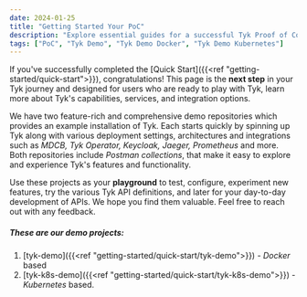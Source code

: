 ```yaml
---
date: 2024-01-25
title: "Getting Started Your PoC"
description: "Explore essential guides for a successful Tyk Proof of Concept (PoC) on this landing page."
tags: ["PoC", "Tyk Demo", "Tyk Demo Docker", "Tyk Demo Kubernetes"]
---
```


If you've successfully completed the [Quick Start]({{<ref "getting-started/quick-start">}}), congratulations! This page is the **next step** in your Tyk journey and designed for users who are ready to play with Tyk, learn more about Tyk's capabilities, services, and integration options.


We have two feature-rich and comprehensive demo repositories which provides an example installation of Tyk.
Each starts quickly by spinning up Tyk along with various deployment settings, architectures and integrations such as *MDCB, Tyk Operator, Keycloak, Jaeger, Prometheus* and more.
Both repositories include *Postman collections*, that make it easy to explore and experience Tyk's features and functionality.

Use these projects as your **playground** to test, configure, experiment new features, try the various Tyk API definitions, and later for your day-to-day development of APIs. We hope you find them valuable. Feel free to reach out with any feedback.

##### These are our demo projects:

1. [tyk-demo]({{<ref "getting-started/quick-start/tyk-demo">}}) -  *Docker* based
2. [tyk-k8s-demo]({{<ref "getting-started/quick-start/tyk-k8s-demo">}}) - *Kubernetes* based. 